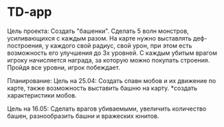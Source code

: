 # TD-app
Цель проекта:
  Создать "башенки".
  Сделать 5 волн монстров, усиливающихся с каждым разом. На карте нужно выставлять деф-построения, у каждого свой радиус, свой урон, при этом есть возможность его улучшения до 3х уровней. С каждым убитым врагом игроку начисляется награда, за которую можно покупать строения. Пройдя все уровни, игрок побеждает.
   
Планирование:
Цель на 25.04:
  Создать спавн мобов и их движение по карте, также возможность выставить башню на карту. *создать характеристики мобов.
  
Цель на 16.05:
  Сделать врагов убиваемыми, увеличить количество башен, разнообразить башни и вражеских юнитов.
